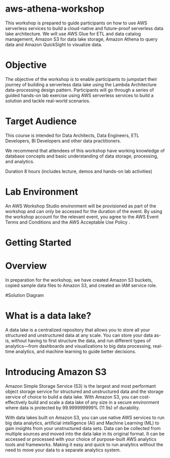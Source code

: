 # aws-athena-workshop

This workshop is prepared to guide participants on how to use AWS serverless services to build a cloud-native and future-proof serverless data lake architecture. We will use AWS Glue for ETL and data catalog management, Amazon S3 for data lake storage, Amazon Athena to query data and Amazon QuickSight to visualize data.

# Objective
The objective of the workshop is to enable participants to jumpstart their journey of building a serverless data lake using the Lambda Architecture data-processing design pattern. Participants will go through a series of guided hands-on lab exercise using AWS serverless services to build a solution and tackle real-world scenarios.

# Target Audience
This course is intended for Data Architects, Data Engineers, ETL Developers, BI Developers and other data practitioners.

We recommend that attendees of this workshop have working knowledge of database concepts and basic understanding of data storage, processing, and analytics.

Duration
8 hours (includes lecture, demos and hands-on lab activities)

# Lab Environment
An AWS Workshop Studio environment will be provisioned as part of the workshop and can only be accessed for the duration of the event. By using the workshop account for the relevant event, you agree to the AWS Event Terms and Conditions  and the AWS Acceptable Use Policy .

# Getting Started

# Overview
In preparation for the workshop, we have created Amazon S3 buckets, copied sample data files to Amazon S3, and created an IAM service role.

#Solution Diagram

# What is a data lake?
A data lake is a centralized repository that allows you to store all your structured and unstructured data at any scale. You can store your data as-is, without having to first structure the data, and run different types of analytics—from dashboards and visualizations to big data processing, real-time analytics, and machine learning to guide better decisions.

# Introducing Amazon S3
Amazon Simple Storage Service (S3) is the largest and most performant object storage service for structured and unstructured data and the storage service of choice to build a data lake. With Amazon S3, you can cost-effectively build and scale a data lake of any size in a secure environment where data is protected by 99.999999999% (11 9s) of durability.

With data lakes built on Amazon S3, you can use native AWS services to run big data analytics, artificial intelligence (AI) and Machine Learning (ML) to gain insights from your unstructured data sets. Data can be collected from multiple sources and moved into the data lake in its original format. It can be accessed or processed with your choice of purpose-built AWS analytics tools and frameworks. Making it easy and quick to run analytics without the need to move your data to a separate analytics system.
